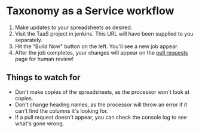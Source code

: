 # Taxonomy as a Service workflow

1. Make updates to your spreadsheets as desired.
1. Visit the TaaS project in jenkins. This URL will have been supplied to you separately.
1. Hit the "Build Now" button on the left. You'll see a new job appear.
1. After the job completes, your changes will appear on the [pull requests](https://github.com/UN-OCHA/taas-data/pulls) page for human review!

## Things to watch for

- Don't make copies of the spreadsheets, as the processor won't look at copies.
- Don't change heading names, as the processor will throw an error if it can't find the columns it's looking for.
- If a pull request doesn't appear, you can check the console log to see what's gone wrong.
